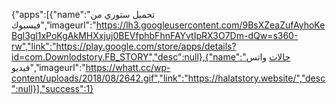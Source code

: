 {"apps":[{"name":"تحميل ستوري من فيسبوك","imageurl":"https://lh3.googleusercontent.com/9BsXZeaZufAyhoKeBgl3gl1xPoKgAkMHXxjuj0BEVfphbFhnFAYvtIpRX3O7Dm-dQw=s360-rw","link":"https://play.google.com/store/apps/details?id=com.Downlodstory.FB_STORY","desc":null},{"name":"حالات واتس فيديو","imageurl":"https://whatt.cc/wp-content/uploads/2018/08/2642.gif","link":"https://halatstory.website/","desc":null}],"success":1}
